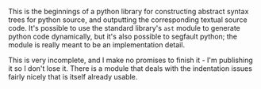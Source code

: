 This is the beginnings of a python library for constructing abstract
syntax trees for python source, and outputting the corresponding textual
source code. It's possible to use the standard library's `ast` module to
generate python code dynamically, but it's also possible to segfault
python; the module is really meant to be an implementation detail.

This is very incomplete, and I make no promises to finish it - I'm
publishing it so I don't lose it. There is a module that deals with the
indentation issues fairly nicely that is itself already usable.
